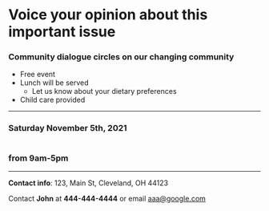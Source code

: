
# Voice your opinion about this important issue

### Community dialogue circles on our changing community
* Free event
* Lunch will be served
  * Let us know about your dietary preferences 
* Child care provided
***
### Saturday November 5th, 2021
#
### from 9am-5pm
___
**Contact info**:
123, Main St,
Cleveland, OH 44123

Contact **John** at **444-444-4444** or email aaa@google.com



